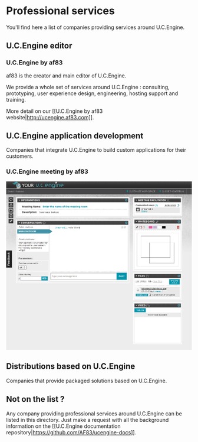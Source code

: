 # Professional services

You'll find here a list of companies providing services around U.C.Engine.

## U.C.Engine editor

### U.C.Engine by af83

af83 is the creator and main editor of U.C.Engine.

We provide a whole set of services around U.C.Engine : consulting, prototyping, user experience design, engineering, hosting support and training.

More detail on our [[U.C.Engine by af83 website|http://ucengine.af83.com]].

## U.C.Engine application development

Companies that integrate U.C.Engine to build custom applications for their customers.

### U.C.Engine meeting by af83

<a href="https://meeting.ucengine.com/"><img class="screenshot" src="static/img/screenshots/meeting.png" alt="Meeting distribution" /></a>

## Distributions based on U.C.Engine

Companies that provide packaged solutions based on U.C.Engine.

## Not on the list ?

Any company providing professional services around U.C.Engine can be listed in this directory. Just make a request with all the background information on the [[U.C.Engine documentation repository|https://github.com/AF83/ucengine-docs]].
